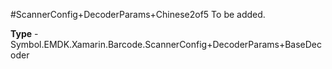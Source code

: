 #ScannerConfig+DecoderParams+Chinese2of5
To be added.

**Type** - Symbol.EMDK.Xamarin.Barcode.ScannerConfig+DecoderParams+BaseDecoder



